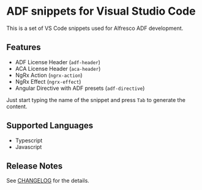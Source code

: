 # ADF snippets for Visual Studio Code

This is a set of VS Code snippets used for Alfresco ADF development.

## Features

* ADF License Header (`adf-header`)
* ACA License Header (`aca-header`)
* NgRx Action (`ngrx-action`)
* NgRx Effect (`ngrx-effect`)
* Angular Directive with ADF presets (`adf-directive`)

Just start typing the name of the snippet and press `Tab` to generate the content.

## Supported Languages

* Typescript
* Javascript

## Release Notes

See [CHANGELOG](CHANGELOG.md) for the details.